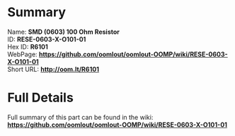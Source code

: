 
Summary
=================
  
Name: __SMD (0603) 100 Ohm Resistor__    
ID: __RESE-0603-X-O101-01__   
Hex ID: __R6101__   
WebPage: __https://github.com/oomlout/oomlout-OOMP/wiki/RESE-0603-X-O101-01__   
Short URL: __http://oom.lt/R6101__   

Full Details
==========================
Full summary of this part can be found in the wiki:   
__https://github.com/oomlout/oomlout-OOMP/wiki/RESE-0603-X-O101-01__    

